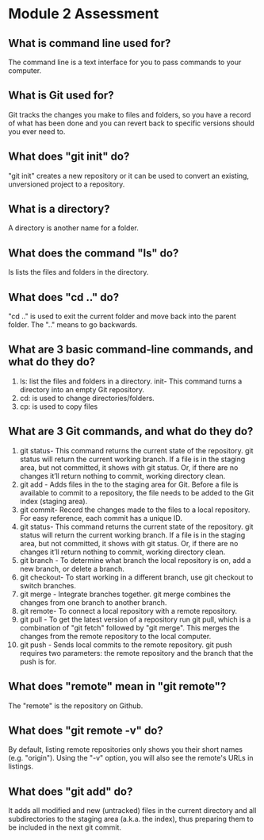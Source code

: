 # Module 2 Assessment

## What is command line used for?
The command line is a text interface for you to pass commands to your computer.

## What is Git used for?
Git tracks the changes you make to files and folders, so you have a record of what has been done and you can revert back to specific versions should you ever need to.

## What does "git init" do?
"git init" creates a new repository or it can be used to convert an existing, unversioned project to a repository.

## What is a directory?
A directory is another name for a folder.

## What does the command "ls" do?
ls lists the files and folders in the directory.

## What does "cd .." do?
"cd .." is used to exit the current folder and move back into the parent folder. The ".." means to go backwards.

## What are 3 basic command-line commands, and what do they do?
1. ls: list the files and folders in a directory. init- This command turns a directory into an empty Git repository. 
2. cd: is used to change directories/folders.
3. cp: is used to copy files

## What are 3 Git commands, and what do they do?
1. git status- This command returns the current state of the repository. git status will return the current working branch. If a file is in the staging area, but not committed, it shows with git status. Or, if there are no changes it’ll return nothing to commit, working directory clean. 
2. git add - Adds files in the to the staging area for Git. Before a file is available to commit to a repository, the file needs to be added to the Git index (staging area). 
3. git commit- Record the changes made to the files to a local repository. For easy reference, each commit has a unique ID. 
4. git status- This command returns the current state of the repository. git status will return the current working branch. If a file is in the staging area, but not committed, it shows with git status. Or, if there are no changes it’ll return nothing to commit, working directory clean. 
5. git branch - To determine what branch the local repository is on, add a new branch, or delete a branch. 
6. git checkout- To start working in a different branch, use git checkout to switch branches. 
7. git merge - Integrate branches together. git merge combines the changes from one branch to another branch. 
8. git remote- To connect a local repository with a remote repository. 
9. git pull - To get the latest version of a repository run git pull, which is a combination of "git fetch" followed by "git merge". This merges the changes from the remote repository to the local computer. 
10. git push - Sends local commits to the remote repository. git push requires two parameters: the remote repository and the branch that the push is for.

## What does "remote" mean in "git remote"?
The "remote" is the repository on Github.

## What does "git remote -v" do?
By default, listing remote repositories only shows you their short names (e.g. "origin"). Using the "-v" option, you will also see the remote's URLs in listings.

## What does "git add" do?
It adds all modified and new (untracked) files in the current directory and all subdirectories to the staging area (a.k.a. the index), thus preparing them to be included in the next git commit.
